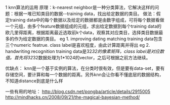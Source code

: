 1 knn算法的运用
原理：k-nearest neighbor是一种分类算法，它解决这样的问题：根据一堆已知类目的数据--training data，找出给定数据的类目。
做法：假定training data中的每个数据以及给定的数据都是由数字组成，可将每个数据看做一个元组，由多个feature数据组成的元组，求出给定数据到每个training data的欧几里得距离，根据距离最近选取前k个data，观察其对应类目，选择类目数据最多的作为给定数据的类目。
eg 1. improving dating matching
training data包含三个numeric featrue. class label是喜欢程度，由此计算距离并得出
eg 2. handwriting recognition
training data是32*32的像素矩阵，class label是对应数值。首先将32*32数据处理为1*1024的vector，之后可根据之前方法继续。

优缺点：
knn是一个基于实例的算法，在分类时很有效，但是要有data-set，要有存储空间，要计算和每一个数据的距离。另外knn会让你看不懂底层的数据结构，不知道distance到底是什么样

一些有用的地址：
http://blog.csdn.net/pongba/article/details/2915005
http://mindhacks.cn/2008/09/21/the-magical-bayesian-method/

